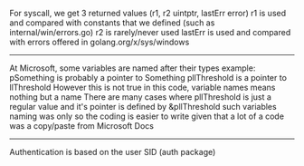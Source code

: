 For syscall, we get 3 returned values (r1, r2 uintptr, lastErr error)
r1 is used and compared with constants that we defined (such as internal/win/errors.go)
r2 is rarely/never used
lastErr is used and compared with errors offered in golang.org/x/sys/windows
___
At Microsoft, some variables are named after their types example:
pSomething is probably a pointer to Something
pllThreshold is a pointer to llThreshold
However this is not true in this code, variable names means nothing but a name
There are many cases where pllThreshold is just a regular value and it's pointer is defined by &pllThreshold
such variables naming was only so the coding is easier to write given that a lot of a code was a copy/paste from Microsoft Docs
___
Authentication is based on the user SID (auth package)
